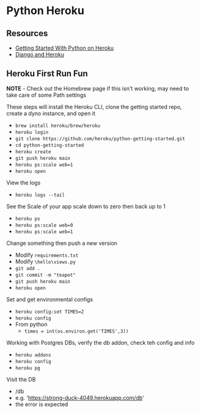 # Python Heroku #

## Resources ##

- [Getting Started With Python on Heroku](https://devcenter.heroku.com/articles/getting-started-with-python?singlepage=true)
- [Django and Heroku](https://devcenter.heroku.com/articles/django-app-configuration)

## Heroku First Run Fun ##

**NOTE** - Check out the Homebrew page if this isn't working, may need to take care of some Path settings

These steps will install the Heroku CLI, clone the getting started repo, create a dyno instance, and open it

- `brew install heroku/brew/heroku`
- `heroku login`
- `git clone https://github.com/heroku/python-getting-started.git`
- `cd python-getting-started`
- `heroku create`
- `git push heroku main`
- `heroku ps:scale web=1`
- `heroku open`

View the logs
- `heroku logs --tail`

See the Scale of your app scale down to zero then back up to 1
- `heroku ps`
- `heroku ps:scale web=0`
- `heroku ps:scale web=1`

Change something then push a new version
- Modify `requirements.txt`
- Modify `\hello\views.py`
- `git add .`
- `git commit -m "teapot"`
- `git push heroku main`
- `heroku open`

Set and get environmental configs
- `heroku config:set TIMES=2`
- `heroku config`
- From python
  - `times = int(os.environ.get('TIMES',3))`

Working with Postgres DBs, verify the db addon, check teh config and info
- `heroku addons`
- `heroku config`
- `heroku pg`

Visit the DB
- <appname>/db
- e.g. 'https://strong-duck-4049.herokuapp.com/db'
- the error is expected
